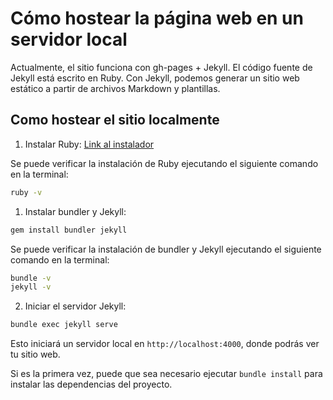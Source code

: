 # Cómo hostear la página web en un servidor local

Actualmente, el sitio funciona con gh-pages + Jekyll. 
El código fuente de Jekyll está escrito en Ruby.
Con Jekyll, podemos generar un sitio web estático a partir de archivos Markdown y plantillas.

## Como hostear el sitio localmente

1. Instalar Ruby:
[Link al instalador](https://rubyinstaller.org/downloads/)

Se puede verificar la instalación de Ruby ejecutando el siguiente comando en la terminal:

```bash
ruby -v
```

1. Instalar bundler y Jekyll:

```bash
gem install bundler jekyll
```

Se puede verificar la instalación de bundler y Jekyll ejecutando el siguiente comando en la terminal:

```bash
bundle -v
jekyll -v
```

2. Iniciar el servidor Jekyll:

```bash
bundle exec jekyll serve
```

Esto iniciará un servidor local en `http://localhost:4000`, donde podrás ver tu sitio web.

Si es la primera vez, puede que sea necesario ejecutar `bundle install` para instalar las dependencias del proyecto.